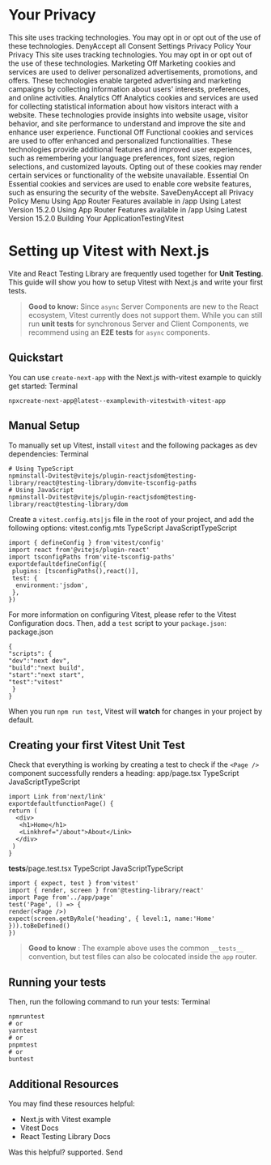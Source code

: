 # Your Privacy
This site uses tracking technologies. You may opt in or opt out of the use of these technologies.
DenyAccept all
Consent Settings
Privacy Policy
Your Privacy
This site uses tracking technologies. You may opt in or opt out of the use of these technologies.
Marketing
Off
Marketing cookies and services are used to deliver personalized advertisements, promotions, and offers. These technologies enable targeted advertising and marketing campaigns by collecting information about users' interests, preferences, and online activities. 
Analytics
Off
Analytics cookies and services are used for collecting statistical information about how visitors interact with a website. These technologies provide insights into website usage, visitor behavior, and site performance to understand and improve the site and enhance user experience.
Functional
Off
Functional cookies and services are used to offer enhanced and personalized functionalities. These technologies provide additional features and improved user experiences, such as remembering your language preferences, font sizes, region selections, and customized layouts. Opting out of these cookies may render certain services or functionality of the website unavailable.
Essential
On
Essential cookies and services are used to enable core website features, such as ensuring the security of the website. 
SaveDenyAccept all
Privacy Policy
Menu
Using App Router
Features available in /app
Using Latest Version
15.2.0
Using App Router
Features available in /app
Using Latest Version
15.2.0
Building Your ApplicationTestingVitest
# Setting up Vitest with Next.js
Vite and React Testing Library are frequently used together for **Unit Testing**. This guide will show you how to setup Vitest with Next.js and write your first tests.
> **Good to know:** Since `async` Server Components are new to the React ecosystem, Vitest currently does not support them. While you can still run **unit tests** for synchronous Server and Client Components, we recommend using an **E2E tests** for `async` components.
## Quickstart
You can use `create-next-app` with the Next.js with-vitest example to quickly get started:
Terminal
```
npxcreate-next-app@latest--examplewith-vitestwith-vitest-app
```

## Manual Setup
To manually set up Vitest, install `vitest` and the following packages as dev dependencies:
Terminal
```
# Using TypeScript
npminstall-Dvitest@vitejs/plugin-reactjsdom@testing-library/react@testing-library/domvite-tsconfig-paths
# Using JavaScript
npminstall-Dvitest@vitejs/plugin-reactjsdom@testing-library/react@testing-library/dom
```

Create a `vitest.config.mts|js` file in the root of your project, and add the following options:
vitest.config.mts
TypeScript
JavaScriptTypeScript
```
import { defineConfig } from'vitest/config'
import react from'@vitejs/plugin-react'
import tsconfigPaths from'vite-tsconfig-paths'
exportdefaultdefineConfig({
 plugins: [tsconfigPaths(),react()],
 test: {
  environment:'jsdom',
 },
})
```

For more information on configuring Vitest, please refer to the Vitest Configuration docs.
Then, add a `test` script to your `package.json`:
package.json
```
{
"scripts": {
"dev":"next dev",
"build":"next build",
"start":"next start",
"test":"vitest"
 }
}
```

When you run `npm run test`, Vitest will **watch** for changes in your project by default.
## Creating your first Vitest Unit Test
Check that everything is working by creating a test to check if the `<Page />` component successfully renders a heading:
app/page.tsx
TypeScript
JavaScriptTypeScript
```
import Link from'next/link'
exportdefaultfunctionPage() {
return (
  <div>
   <h1>Home</h1>
   <Linkhref="/about">About</Link>
  </div>
 )
}
```

__tests__/page.test.tsx
TypeScript
JavaScriptTypeScript
```
import { expect, test } from'vitest'
import { render, screen } from'@testing-library/react'
import Page from'../app/page'
test('Page', () => {
render(<Page />)
expect(screen.getByRole('heading', { level:1, name:'Home' })).toBeDefined()
})
```

> **Good to know** : The example above uses the common `__tests__` convention, but test files can also be colocated inside the `app` router.
## Running your tests
Then, run the following command to run your tests:
Terminal
```
npmruntest
# or
yarntest
# or
pnpmtest
# or
buntest
```

## Additional Resources
You may find these resources helpful:
  * Next.js with Vitest example
  * Vitest Docs
  * React Testing Library Docs


Was this helpful?
supported.
Send
